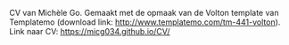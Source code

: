 CV van Michèle Go.
Gemaakt met de opmaak van de Volton template van Templatemo (download link: http://www.templatemo.com/tm-441-volton).
Link naar CV: https://micg034.github.io/CV/
